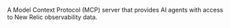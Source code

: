A Model Context Protocol (MCP) server that provides AI agents with access to New Relic observability data.